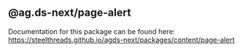 ## @ag.ds-next/page-alert

Documentation for this package can be found here: https://steelthreads.github.io/agds-next/packages/content/page-alert
